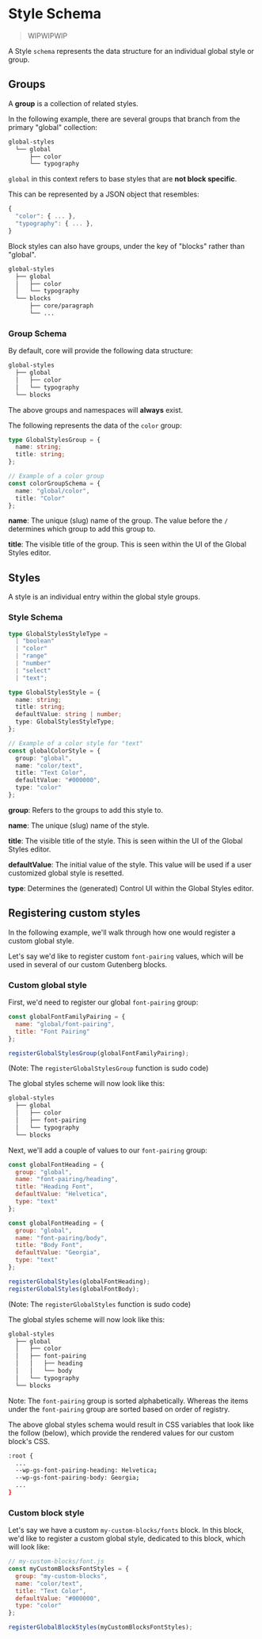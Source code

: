 # Style Schema

> WIPWIPWIP

A Style `schema` represents the data structure for an individual global style or group.

## Groups

A **group** is a collection of related styles.

In the following example, there are several groups that branch from the primary "global" collection:

```sh
global-styles
  └── global
      ├── color
      └── typography
```

`global` in this context refers to base styles that are **not block specific**.

This can be represented by a JSON object that resembles:

```js
{
  "color": { ... },
  "typography": { ... },
}
```

Block styles can also have groups, under the key of "blocks" rather than "global".

```sh
global-styles
  ├── global
  │   ├── color
  │   └── typography
  └── blocks
      ├── core/paragraph
      └── ...
```

### Group Schema

By default, core will provide the following data structure:

```sh
global-styles
  ├── global
  │   ├── color
  │   └── typography
  └── blocks
```

The above groups and namespaces will **always** exist.

The following represents the data of the `color` group:

```ts
type GlobalStylesGroup = {
  name: string;
  title: string;
};

// Example of a color group
const colorGroupSchema = {
  name: "global/color",
  title: "Color"
};
```

**name**:
The unique (slug) name of the group. The value before the `/` determines which group to add this group to.

**title**:
The visible title of the group. This is seen within the UI of the Global Styles editor.

## Styles

A style is an individual entry within the global style groups.

### Style Schema

```ts
type GlobalStylesStyleType =
  | "boolean"
  | "color"
  | "range"
  | "number"
  | "select"
  | "text";

type GlobalStylesStyle = {
  name: string;
  title: string;
  defaultValue: string | number;
  type: GlobalStylesStyleType;
};

// Example of a color style for "text"
const globalColorStyle = {
  group: "global",
  name: "color/text",
  title: "Text Color",
  defaultValue: "#000000",
  type: "color"
};
```

**group**:
Refers to the groups to add this style to.

**name**:
The unique (slug) name of the style.

**title**:
The visible title of the style. This is seen within the UI of the Global Styles editor.

**defaultValue**:
The initial value of the style. This value will be used if a user customized global style is resetted.

**type**:
Determines the (generated) Control UI within the Global Styles editor.

## Registering custom styles

In the following example, we'll walk through how one would register a custom global style.

Let's say we'd like to register custom `font-pairing` values, which will be used in several of our custom Gutenberg blocks.

### Custom global style

First, we'd need to register our global `font-pairing` group:

```js
const globalFontFamilyPairing = {
  name: "global/font-pairing",
  title: "Font Pairing"
};

registerGlobalStylesGroup(globalFontFamilyPairing);
```

(Note: The `registerGlobalStylesGroup` function is sudo code)

The global styles scheme will now look like this:

```sh
global-styles
  ├── global
  │   ├── color
  │   ├── font-pairing
  │   └── typography
  └── blocks
```

Next, we'll add a couple of values to our `font-pairing` group:

```js
const globalFontHeading = {
  group: "global",
  name: "font-pairing/heading",
  title: "Heading Font",
  defaultValue: "Helvetica",
  type: "text"
};

const globalFontHeading = {
  group: "global",
  name: "font-pairing/body",
  title: "Body Font",
  defaultValue: "Georgia",
  type: "text"
};

registerGlobalStyles(globalFontHeading);
registerGlobalStyles(globalFontBody);
```

(Note: The `registerGlobalStyles` function is sudo code)

The global styles scheme will now look like this:

```sh
global-styles
  ├── global
  │   ├── color
  │   ├── font-pairing
  │   │   ├── heading
  │   │   └── body
  │   └── typography
  └── blocks
```

Note: The `font-pairing` group is sorted alphabetically. Whereas the items under the `font-pairing` group are sorted based on order of registry.

The above global styles schema would result in CSS variables that look like the follow (below), which provide the rendered values for our custom block's CSS.

```sh
:root {
  ...
  --wp-gs-font-pairing-heading: Helvetica;
  --wp-gs-font-pairing-body: Georgia;
  ...
}
```

### Custom block style

Let's say we have a custom `my-custom-blocks/fonts` block. In this block, we'd like to register a custom global style, dedicated to this block, which will look like:

```js
// my-custom-blocks/font.js
const myCustomBlocksFontStyles = {
  group: "my-custom-blocks",
  name: "color/text",
  title: "Text Color",
  defaultValue: "#000000",
  type: "color"
};

registerGlobalBlockStyles(myCustomBlocksFontStyles);
```
